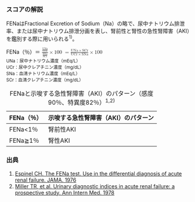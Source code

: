 ### スコアの解説
FENaはFractional Excretion of Sodium（Na）の略で、尿中ナトリウム排泄率、または尿中ナトリウム排泄分画を表し、腎前性と腎性の急性腎障害（AKI）を鑑別する際に用いられる<sup>1)</sup>。


<div class="math-formula">
FENa（％）＝
  <math>
    <mfrac>
      <mrow>
        <mfrac>
          <mn>UNa</mn>
          <mn>UCr</mn>
        </mfrac>
      </mrow>
      <mrow>
        <mfrac>
          <mn>SNa</mn>
          <mn>SCr</mn>
        </mfrac>
      </mrow>
    </mfrac>
    <mo>&times;</mo>
    <mi>100</mi>
  </math>
  <math>
    <mo>=</mo>
    <mfrac>
      <mrow>
        <mn>UNa</mn>
        <mo>&times;</mo>
        <mn>SCr</mn>
      </mrow>
      <mrow>
        <mn>UCr</mn>
        <mo>&times;</mo>
        <mn>SNa</mn>
      </mrow>
    </mfrac>
    <mo>&times;</mo>
    <mi>100</mi>
  </math>
  <br /><small>UNa：尿中ナトリウム濃度（mEq/L）</small> <br /><small>UCr：尿中クレアチニン濃度（mg/dL）</small>
  <br /><small>SNa：血清ナトリウム濃度（mEq/L）</small> <br /><small>SCr：血清クレアチニン濃度（mg/dL）</small>
</div>


<table>
  <caption>
    FENaと示唆する急性腎障害（AKI）のパターン（感度90％、特異度82％）<sup>1,2)</sup>
  </caption>
  <thead>
    <tr>
      <th>FENa（％）</th>
      <th>示唆する急性腎障害（AKI）のパターン</th>
    </tr>
  </thead>
  <tbody>
    <tr>
      <td>FENa<1％</td>
      <td>腎前性AKI</td>
    </tr>
    <tr>
      <td>FENa≧1％</td>
      <td>腎性AKI</td>
    </tr>
  </tbody>
</table>

### 出典
1. [Espinel CH. The FENa test. Use in the differential diagnosis of acute renal failure. JAMA. 1976](https://pubmed.ncbi.nlm.nih.gov/947239/)  
2. [Miller TR, et al. Urinary diagnostic indices in acute renal failure: a prospective study. Ann Intern Med. 1978](https://pubmed.ncbi.nlm.nih.gov/666184/)  
